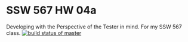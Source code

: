 # SSW 567 HW 04a
 Developing with the Perspective of the Tester in mind. For my SSW 567 class.
[![build status of master](https://travis-ci.org/zephyrzambrano/SSW-567-HW-04a.svg?branch=master)](https://travis-ci.org/zephyrzambrano/SSW-567-HW-04a)